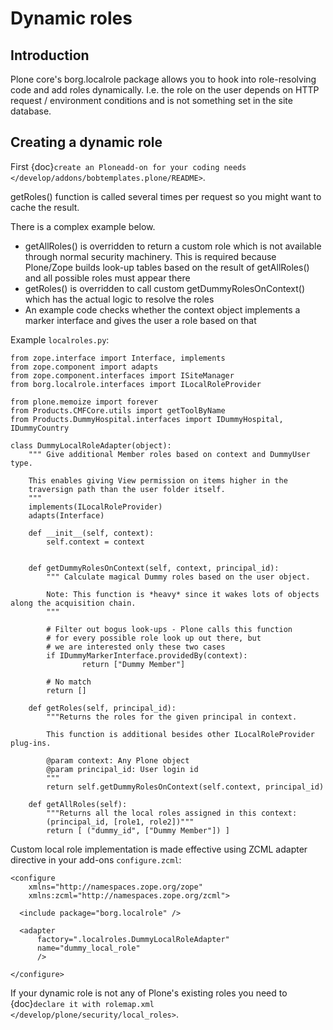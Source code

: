 # Dynamic roles

## Introduction

Plone core's borg.localrole package allows you to hook into role-resolving code
and add roles dynamically. I.e. the role on the user depends on HTTP request / environment
conditions and is not something set in the site database.

## Creating a dynamic role

First {doc}`create an Ploneadd-on for your coding needs </develop/addons/bobtemplates.plone/README>`.

getRoles() function is called several times per request so
you might want to cache the result.

There is a complex example below.

- getAllRoles() is overridden to return a custom role which is not available
  through normal security machinery. This is required because Plone/Zope
  builds look-up tables based on the result of getAllRoles() and
  all possible roles must appear there
- getRoles() is overridden to call custom getDummyRolesOnContext()
  which has the actual logic to resolve the roles
- An example code checks whether the context object implements
  a marker interface and gives the user a role based on that

Example `localroles.py`:

```
from zope.interface import Interface, implements
from zope.component import adapts
from zope.component.interfaces import ISiteManager
from borg.localrole.interfaces import ILocalRoleProvider

from plone.memoize import forever
from Products.CMFCore.utils import getToolByName
from Products.DummyHospital.interfaces import IDummyHospital, IDummyCountry

class DummyLocalRoleAdapter(object):
    """ Give additional Member roles based on context and DummyUser type.

    This enables giving View permission on items higher in the
    traversign path than the user folder itself.
    """
    implements(ILocalRoleProvider)
    adapts(Interface)

    def __init__(self, context):
        self.context = context


    def getDummyRolesOnContext(self, context, principal_id):
        """ Calculate magical Dummy roles based on the user object.

        Note: This function is *heavy* since it wakes lots of objects along the acquisition chain.
        """

        # Filter out bogus look-ups - Plone calls this function
        # for every possible role look up out there, but
        # we are interested only these two cases
        if IDummyMarkerInterface.providedBy(context):
                return ["Dummy Member"]

        # No match
        return []

    def getRoles(self, principal_id):
        """Returns the roles for the given principal in context.

        This function is additional besides other ILocalRoleProvider plug-ins.

        @param context: Any Plone object
        @param principal_id: User login id
        """
        return self.getDummyRolesOnContext(self.context, principal_id)

    def getAllRoles(self):
        """Returns all the local roles assigned in this context:
        (principal_id, [role1, role2])"""
        return [ ("dummy_id", ["Dummy Member"]) ]
```

Custom local role implementation is made effective using ZCML adapter directive in your add-ons `configure.zcml`:

```
<configure
    xmlns="http://namespaces.zope.org/zope"
    xmlns:zcml="http://namespaces.zope.org/zcml">

  <include package="borg.localrole" />

  <adapter
      factory=".localroles.DummyLocalRoleAdapter"
      name="dummy_local_role"
      />

</configure>
```

If your dynamic role is not any of Plone's existing roles you need to
{doc}`declare it with rolemap.xml </develop/plone/security/local_roles>`.
